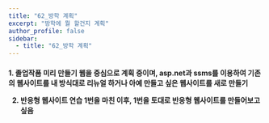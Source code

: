 ```yaml
---
title: "62_방학 계획"
excerpt: "방학에 뭘 할건지 계획"
author_profile: false
sidebar:
  - title: "62_방학 계획"
---
```

<h4>
1. 졸업작품 미리 만들기
웹을 중심으로 계획 중이며, asp.net과 ssms를 이용하여 기존의 웹사이트를 내 방식대로 리뉴얼 하거나 아예 만들고 싶은 웹사이트를 새로 만들기

2. 반응형 웹사이트 연습
1번을 마친 이후, 1번을 토대로 반응형 웹사이트를 만들어보고 싶음
</h4>
